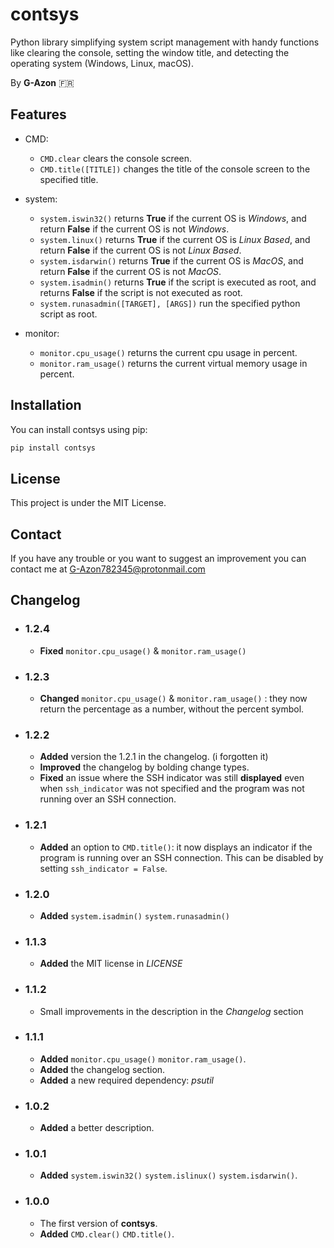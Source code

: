 # contsys

Python library simplifying system script management with handy functions like clearing the console, setting the window title, and detecting the operating system (Windows, Linux, macOS).

By **G-Azon** 🇫🇷

## Features

- CMD:
   - `CMD.clear` clears the console screen.
   - `CMD.title([TITLE])` changes the title of the console screen to the specified title.

- system:  
   - `system.iswin32()` returns **True** if the current OS is *Windows*, and return **False** if the current OS is not *Windows*.
   - `system.linux()` returns **True** if the current OS is *Linux Based*, and return **False** if the current OS is not *Linux Based*.
   - `system.isdarwin()` returns **True** if the current OS is *MacOS*, and return **False** if the current OS is not *MacOS*.
   - `system.isadmin()` returns **True** if the script is executed as root, and returns **False** if the script is not executed as root.
   - `system.runasadmin([TARGET], [ARGS])` run the specified python script as root.

- monitor:
   - `monitor.cpu_usage()` returns the current cpu usage in percent.
   - `monitor.ram_usage()` returns the current virtual memory usage in percent.

## Installation

You can install contsys using pip:

```bash
pip install contsys
```

## License

This project is under the MIT License.

## Contact

If you have any trouble or you want to suggest an improvement you can contact me at [G-Azon782345@protonmail.com](mailto:G-Azon782345@protonmail.com)

## Changelog

- ### 1.2.4
   - **Fixed** `monitor.cpu_usage()` & `monitor.ram_usage()`

- ### 1.2.3
   - **Changed** `monitor.cpu_usage()` & `monitor.ram_usage()` : they now return the percentage as a number, without the percent symbol.

- ### 1.2.2
   - **Added** version the 1.2.1 in the changelog. (i forgotten it)
   - **Improved** the changelog by bolding change types.
   - **Fixed** an issue where the SSH indicator was still **displayed** even when `ssh_indicator` was not specified and the program was not running over an SSH connection.

- ### 1.2.1
   - **Added** an option to `CMD.title()`: it now displays an indicator if the program is running over an SSH connection. This can be disabled by setting `ssh_indicator = False`.

- ### 1.2.0
   - **Added** `system.isadmin()` `system.runasadmin()`

- ### 1.1.3
   - **Added** the MIT license in *LICENSE*

- ### 1.1.2
   - Small improvements in the description in the *Changelog* section

- ### 1.1.1
   - **Added** `monitor.cpu_usage()` `monitor.ram_usage()`.
   - **Added** the changelog section.
   - **Added** a new required dependency: *psutil*

- ### 1.0.2
   - **Added** a better description.

- ### 1.0.1
   - **Added** `system.iswin32()` `system.islinux()` `system.isdarwin()`.

- ### 1.0.0
   - The first version of **contsys**.
   - **Added** `CMD.clear()` `CMD.title()`.